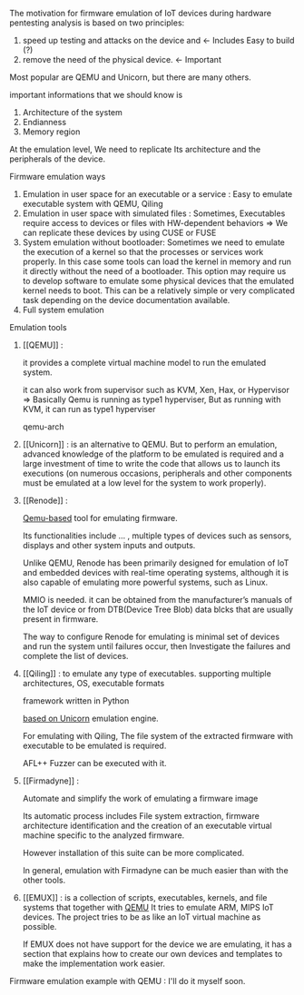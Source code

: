 The motivation for firmware emulation of IoT devices during hardware pentesting analysis is based on two principles: 
1. speed up testing and attacks on the device and ← Includes Easy to build (?) 
2. remove the need of the physical device. ← Important

Most popular are QEMU and Unicorn, but there are many others.

important informations that we should know is
1. Architecture of the system
2. Endianness
3. Memory region

At the emulation level, We need to replicate Its architecture and the peripherals of the device.

Firmware emulation ways

1. Emulation in user space for an executable or a service : Easy to emulate executable system with QEMU, Qiling
2. Emulation in user space with simulated files : Sometimes, Executables require access to devices or files with HW-dependent behaviors ⇒ We can replicate these devices by using CUSE or FUSE
3. System emulation without bootloader: Sometimes we need to emulate the execution of a kernel so that the processes or services work properly. In this case some tools can load the kernel in memory and run it directly without the need of a bootloader. This option may require us to develop software to emulate some physical devices that the emulated kernel needs to boot. This can be a relatively simple or very complicated task depending on the device documentation available.
4. Full system emulation


Emulation tools

1. [[QEMU]] :
    
    it provides a complete virtual machine model to run the emulated system.
    
    it can also work from supervisor such as KVM, Xen, Hax, or Hypervisor ⇒ Basically Qemu is running as type1 hyperviser, But as running with KVM, it can run as type1 hyperviser
    
    qemu-arch
    
2. [[Unicorn]] : 
	is an alternative to QEMU. But to perform an emulation, advanced knowledge of the platform to be emulated is required and a large investment of time to write the code that allows us to launch its executions (on numerous occasions, peripherals and other components must be emulated at a low level for the system to work properly).
    
3. [[Renode]] :
    
    <U>Qemu-based</U> tool for emulating firmware.
    
    Its functionalities include … , multiple types of devices such as sensors, displays and other system inputs and outputs.
    
    Unlike QEMU, Renode has been primarily designed for emulation of IoT and embedded devices with real-time operating systems, although it is also capable of emulating more powerful systems, such as Linux.
    
    MMIO is needed. it can be obtained from the manufacturer’s manuals of the IoT device or from DTB(Device Tree Blob) data blcks that are usually present in firmware.
    
    The way to configure Renode for emulating is minimal set of devices and run the system until failures occur, then Investigate the failures and complete the list of devices.
    
4. [[Qiling]] : 
	to emulate any type of executables. supporting multiple architectures, OS, executable formats
    
    framework written in Python
    
    <U>based on Unicorn</U> emulation engine.
    
    For emulating with Qiling, The file system of the extracted firmware with executable to be emulated is required.
    
    AFL++ Fuzzer can be executed with it.
    
5. [[Firmadyne]] :
    
    Automate and simplify the work of emulating a firmware image
    
    Its automatic process includes File system extraction, firmware architecture identification and the creation of an executable virtual machine specific to the analyzed firmware.
    
    However installation of this suite can be more complicated.
    
    In general, emulation with Firmadyne can be much easier than with the other tools.

6. [[EMUX]] :
	is a collection of scripts, executables, kernels, and file systems that together with <U>QEMU</U>
	It tries to emulate ARM, MIPS IoT devices.
	The project tries to be as like an IoT virtual machine as possible.
	
	If EMUX does not have support for the device we are emulating,
	it has a section that explains how to create our own devices and templates to make the implementation work easier.

Firmware emulation example with QEMU : I'll do it myself soon.